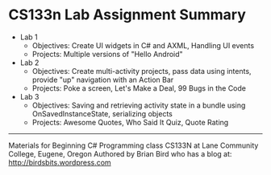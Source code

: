 # CS133n Lab Assignment Summary
* Lab 1
  * Objectives: Create UI widgets in C# and AXML, Handling UI events
  * Projects: Multiple versions of "Hello Android"
* Lab 2
  * Objectives: Create multi-activity projects, pass data using intents, provide "up" navigation with an Action Bar
  * Projects: Poke a screen, Let's Make a Deal, 99 Bugs in the Code
* Lab 3
  * Objectives: Saving and retrieving activity state in a bundle using OnSavedInstanceState, serializing objects
  * Projects: Awesome Quotes, Who Said It Quiz, Quote Rating
  
-----
Materials for Beginning C# Programming class
CS133N at Lane Community College, Eugene, Oregon
Authored by Brian Bird who has a blog at: http://birdsbits.wordpress.com

